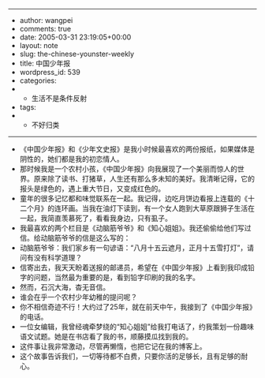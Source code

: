 - ---
- author: wangpei
- comments: true
- date: 2005-03-31 23:19:05+00:00
- layout: note
- slug: the-chinese-younster-weekly
- title: 中国少年报
- wordpress_id: 539
- categories:
- - 生活不是条件反射
- tags:
- - 不好归类
- ---
- 《中国少年报》和《少年文史报》是我小时候最喜欢的两份报纸，如果媒体是阴性的，她们都是我的初恋情人。
- 那时候我是一个农村小孩，《中国少年报》向我展现了一个美丽而惊人的世界。原来除了读书、打猪草，人生还有那么多未知的美好。我清晰记得，它的报头是绿色的，遇上重大节日，又变成红色的。
- 童年的很多记忆都和味觉联系在一起。我记得，边吃月饼边看报上连载的《十二个月》的连环画。当我在油灯下读到，有一个女人跑到大草原跟狮子生活在一起，我简直羡慕死了，看看我身边，只有虱子。
- 我最喜欢的两个栏目是《动脑筋爷爷》和《知心姐姐》。我还偷偷给他们写过信。给动脑筋爷爷的信是这么写的：
- 动脑筋爷爷：我们家乡有一句谚语：“八月十五云遮月，正月十五雪打灯”，请问有没有科学道理？
- 信寄出去，我天天盼着送报的邮递员，希望在《中国少年报》上看到我印成铅字的问题，当然最为重要的是，看到铅字印刷的我的名字。
- 然而，石沉大海，杳无音信。
- 谁会在乎一个农村少年幼稚的提问呢？
- 你不相信奇迹不行！大约过了25年，就在前天中午，我接到了《中国少年报》的电话。
- 一位女编辑，我曾经魂牵梦绕的“知心姐姐”给我打电话了，约我策划一份趣味语文试题。她是在书店看了我的书，顺藤摸瓜找到我的。
- 这件事让我非常激动，尽管再懒惰，也把它记在我的博客上。
- 这个故事告诉我们，一切等待都不白费，只要你活的足够长，且有足够的耐心。
